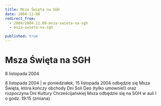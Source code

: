 ```yaml
---
title: Msza Święta na SGH
date: 2004-11-08
redirect_from: 
  - 2004/2004.11.08-msza-swieta-na-sgh
  - msza-swieta-na-sgh

published: true
---
```




# Msza Święta na SGH

<time>8 listopada 2004</time>

8 listopada 2004 | w poniedziałek, 15 listopada 2004 odbędzie się Msza Święta, która kończy obchody Dni Soli Deo (tylko umownie!) oraz rozpoczyna Dni Kultury Chrześcijańskiej Msza odbędzie się na SGH w auli I o godz. 19:15 (zmiana)



<!--CONTENT FROM OLD SERVER (jos before 2013): 8 listopada 2004 | w poniedziałek, 15 listopada 2004 odbędzie się Msza Święta, która kończy obchody Dni Soli Deo (tylko umownie!) oraz rozpoczyna Dni Kultury Chrześcijańskiej Msza odbędzie się na SGH w auli I o godz. 19:15 (zmiana)


-->

<!--{{json:{"created_date":"2004-11-08 19:26:28","publish_down":"0000-00-00 00:00:00","id":"175"}}}-->